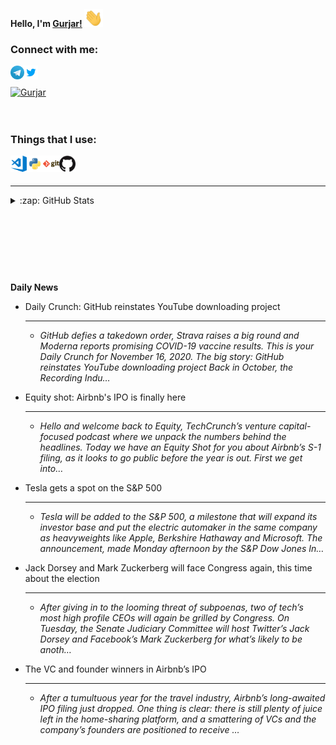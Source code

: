#### Hello, I'm [Gurjar!](https://GurjarKing.github.io) <img src="https://raw.githubusercontent.com/ABSphreak/ABSphreak/master/gifs/Hi.gif" width="30px"></h2>


### Connect with me:

[<img align="left" alt="Gurjar | Telegram" width="22px" src="https://raw.githubusercontent.com/github/explore/80688e429a7d4ef2fca1e82350fe8e3517d3494d/topics/telegram/telegram.png" />][Telegram]
[<img align="left" alt="Gurjar | Twitter" width="22px" src="https://raw.githubusercontent.com/github/explore/80688e429a7d4ef2fca1e82350fe8e3517d3494d/topics/twitter/twitter.png" />][Twitter]
<br >
<br >
<a href="https://github.com/GurjarKing"><img src="https://komarev.com/ghpvc/?username=GurjarKing" alt="Gurjar" /></a> <br />
<br />
<br />
<!-- <br >

![](https://visitor-badge.glitch.me/badge?page_id=GurjarKing)

<br /> -->

### Things that I use:

[<img align="left" alt="Visual Studio Code" width="26px" src="https://raw.githubusercontent.com/github/explore/80688e429a7d4ef2fca1e82350fe8e3517d3494d/topics/visual-studio-code/visual-studio-code.png" />][VSCode]
[<img align="left" alt="Python" width="26px" src="https://raw.githubusercontent.com/github/explore/80688e429a7d4ef2fca1e82350fe8e3517d3494d/topics/python/python.png" />][Python]
[<img align="left" alt="Git" width="26px" src="https://raw.githubusercontent.com/github/explore/80688e429a7d4ef2fca1e82350fe8e3517d3494d/topics/git/git.png" />][Git]
[<img align="left" alt="GitHub" width="26px" src="https://raw.githubusercontent.com/github/explore/78df643247d429f6cc873026c0622819ad797942/topics/github/github.png" />][Github]

<br />
<br />

---
<details>
  <summary>:zap: GitHub Stats</summary>

<img align="left" alt="Gurjar's Github Stats" src="https://github-readme-stats.vercel.app/api?username=GurjarKing&show_icons=true&hide_border=true&count_private=true&include_all_commit=true&theme=algolia" />

</details>

<!-- ### 🔔 My latest tweet
<a href="https://twitter.com/Gurjar_King43" target="_blank">
	<img src="https://github.com/GurjarKing/GurjarKing/raw/master/tweet.png" width="70%" align="center" alt="Click to view on Twitter" title="My latest tweet, as an image"/>
</a> -->
<br>

<pre>

</pre>

<!-- **Quote of the hour:**

{qoth}

~ {qoth_author}
<pre>

</pre> -->
<br>
<pre>


</pre>
<strong>Daily News</strong>
  
  - Daily Crunch: GitHub reinstates YouTube downloading project
     <hr/>
     
      - *GitHub defies a takedown order, Strava raises a big round and Moderna reports promising COVID-19 vaccine results. This is your Daily Crunch for November 16, 2020. The big story: GitHub reinstates YouTube downloading project Back in October, the Recording Indu…*
     
  - Equity shot: Airbnb's IPO is finally here
      <hr/>
      
      - *Hello and welcome back to Equity, TechCrunch’s venture capital-focused podcast where we unpack the numbers behind the headlines. Today we have an Equity Shot for you about Airbnb’s S-1 filing, as it looks to go public before the year is out. First we get into…*
      
  - Tesla gets a spot on the S&P 500
      <hr/>
      
      - *Tesla will be added to the S&P 500, a milestone that will expand its investor base and put the electric automaker in the same company as heavyweights like Apple, Berkshire Hathaway and Microsoft. The announcement, made Monday afternoon by the S&P Dow Jones In…*
      
  - Jack Dorsey and Mark Zuckerberg will face Congress again, this time about the election
      <hr/>
      
      - *After giving in to the looming threat of subpoenas, two of tech’s most high profile CEOs will again be grilled by Congress. On Tuesday, the Senate Judiciary Committee will host Twitter’s Jack Dorsey and Facebook’s Mark Zuckerberg for what’s likely to be anoth…*
       
  - The VC and founder winners in Airbnb’s IPO
      <hr/>
       
       - *After a tumultuous year for the travel industry, Airbnb’s long-awaited IPO filing just dropped. One thing is clear: there is still plenty of juice left in the home-sharing platform, and a smattering of VCs and the company’s founders are positioned to receive …*
      

<br />

[VSCode]: https://code.visualstudio.com/
[Python]: https://www.python.org/
[Git]: https://git-scm.com/
[Github]: https://github.com/
[Telegram]: https://t.me/Gurjar_King/
[Twitter]: https://twitter.com/Gurjar_King43/
